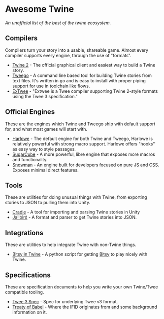# Awesome Twine
_An unofficial list of the best of the twine ecosystem._

## Compilers

Compilers turn your story into a usable, shareable game. Almost every compiler supports every engine, through the use of "formats".

+ [Twine 2](https://twinery.org/) - The official graphical client and easiest way to build a Twine story.
+ [Tweego](https://www.motoslave.net/tweego/) - A command line based tool for building Twine stories from text files. It's written in go and is easy to install with proper piping support for use in toolchain like flows.
+ [ExTwee](https://github.com/videlais/extwee) - "Extwee is a Twee compiler supporting Twine 2-style formats using the Twee 3 specification."

## Official Engines

These are the engines which Twine and Tweego ship with default support for, and what most games will start with.

+ [Harlowe](https://twine2.neocities.org/) - The default engine for both Twine and Tweego, Harlowe is relatively powerful with strong macro support. Harlowe offers "hooks" as easy way to style passages.
+ [SugarCube](https://www.motoslave.net/sugarcube/2/) - A more powerful, libre engine that exposes more macros and functionality. 
+ [Snowman](https://github.com/videlais/snowman) - An engine built for developers focused on pure JS and CSS. Exposes minimal direct features.

<!-- ## Unofficial Engines -->
<!-- ## Macros  -->
<!-- ## Game Styles -->

## Tools

These are utilities for doing unusual things with Twine, from exporting stories to JSON to pulling them into Unity.

+ [Cradle](https://github.com/daterre/Cradle) - A tool for importing and parsing Twine stories in Unity
+ [Jailbird](https://github.com/vorpalhex/jailbird/) - A format and parser to get Twine stories into JSON.

## Integrations

These are utilities to help integrate Twine with non-Twine things. 

+ [Bitsy in Twine](https://gist.github.com/mathphreak/04e35a4a21902e5e5f8a5c283f6a8795) - A python script for getting [Bitsy](https://ledoux.itch.io/bitsy) to play nicely with Twine.

## Specifications

These are specification documents to help you write your own Twine/Twee compatible tooling.

+ [Twee 3 Spec](https://github.com/iftechfoundation/twine-specs/blob/master/twee-3-specification.md) - Spec for underlying Twee v3 format.
+ [Treaty of Babel](https://babel.ifarchive.org/babel_rev9.txt) - Where the IFID originates from and some background information on it.